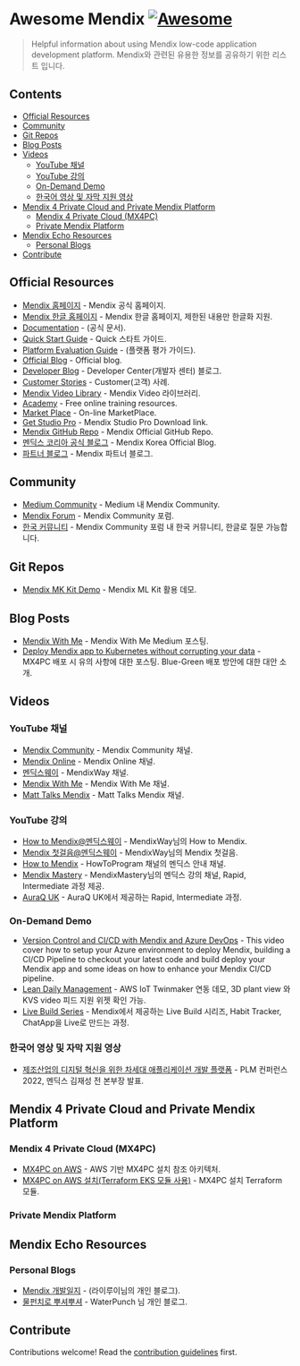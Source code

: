 # Awesome Mendix [![Awesome](https://awesome.re/badge.svg)](https://awesome.re)

> Helpful information about using Mendix low-code application development platform. Mendix와 관련된 유용한 정보를 공유하기 위한 리스트 입니다.


## Contents <!-- omit in toc -->

- [Official Resources](#official-resources)
- [Community](#community)
- [Git Repos](#git-repos)
- [Blog Posts](#blog-posts)
- [Videos](#videos)
  - [YouTube 채널](#youtube-채널)
  - [YouTube 강의](#youtube-강의)
  - [On-Demand Demo](#on-demand-demo)
  - [한국어 영상 및 자막 지원 영상](#한국어-영상-및-자막-지원-영상)
- [Mendix 4 Private Cloud and Private Mendix Platform](#mendix-4-private-cloud-and-private-mendix-platform)
  - [Mendix 4 Private Cloud (MX4PC)](#mendix-4-private-cloud-mx4pc)
  - [Private Mendix Platform](#private-mendix-platform)
- [Mendix Echo Resources](#mendix-echo-resources)
  - [Personal Blogs](#personal-blogs)
- [Contribute](#contribute)


## Official Resources

- [Mendix 홈페이지](https://www.mendix.com/) - Mendix 공식 홈페이지.
- [Mendix 한글 홈페이지](https://www.mendix.com/ko/) - Mendix 한글 홈페이지, 제한된 내용만 한글화 지원.
- [Documentation](https://docs.mendix.com/) - (공식 문서).
- [Quick Start Guide](https://docs.mendix.com/quickstarts/) - Quick 스타트 가이드.
- [Platform Evaluation Guide](https://www.mendix.com/evaluation-guide/) - (플랫폼 평가 가이드).
- [Official Blog](https://www.mendix.com/blog/) - Official blog.
- [Developer Blog](https://www.mendix.com/developer-center/blog/) - Developer Center(개발자 센터) 블로그.
- [Customer Stories](https://www.mendix.com/customer-stories/) - Customer(고객) 사례.
- [Mendix Video Library](https://www.mendix.com/videos/) - Mendix Video 라이브러리.
- [Academy](https://academy.mendix.com/link/home) - Free online training resources.
- [Market Place](https://marketplace.mendix.com/) - On-line MarketPlace.
- [Get Studio Pro](https://marketplace.mendix.com/link/studiopro/) - Mendix Studio Pro Download link.
- [Mendix GitHub Repo](https://github.com/mendix) - Mendix Official GitHub Repo.
- [멘딕스 코리아 공식 블로그](https://blog.naver.com/mendix_kr) - Mendix Korea Official Blog.
- [파트너 블로그](https://www.mendix.com/partners/blog/) - Mendix 파트너 블로그.



## Community

- [Medium Community](https://medium.com/mendix) - Medium 내 Mendix Community.
- [Mendix Forum](https://community.mendix.com/index3.html) - Mendix Community 포럼.
- [한국 커뮤니티](https://community.mendix.com/link/space/korean-community) - Mendix Community 포럼 내 한국 커뮤니티, 한글로 질문 가능합니다.


## Git Repos

- [Mendix MK Kit Demo](https://github.com/mendix/mlkit-example-app) - Mendix ML Kit 활용 데모.

## Blog Posts

- [Mendix With Me](https://mendixwithme.medium.com/) - Mendix With Me Medium 포스팅.
- [Deploy Mendix app to Kubernetes without corrupting your data](https://cinaq.com/blog/2023/06/05/deploy-mendix-app-to-kubernetes-without-corrupting-your-data/) - MX4PC 배포 시 유의 사항에 대한 포스팅. Blue-Green 배포 방안에 대한 대안 소개.


## Videos

### YouTube 채널

- [Mendix Community](https://www.youtube.com/c/MendixCommunity) - Mendix Community 채널.
- [Mendix Online](https://www.youtube.com/@MendixOnline) - Mendix Online 채널.
- [멘딕스웨이](https://www.youtube.com/@mendix-way) - MendixWay 채널.
- [Mendix With Me](https://www.youtube.com/@MendixWithMe) - Mendix With Me 채널.
- [Matt Talks Mendix](https://www.youtube.com/@MattTalksMendix) - Matt Talks Mendix 채널.


### YouTube 강의

- [How to Mendix@멘딕스웨이](https://www.youtube.com/playlist?list=PL7GqMLQw_99Rd6qft0mfZnzKXc7czL2uo) - MendixWay님의 How to Mendix.
- [Mendix 첫걸음@멘딕스웨이](https://www.youtube.com/playlist?list=PL7GqMLQw_99Saf3QDoXB3cxXDCZHOYcLF) - MendixWay님의 Mendix 첫걸음.
- [How to Mendix](https://www.youtube.com/playlist?list=PLco1XUMELxA3dq9VrYBLj1s1QNZN8xbmM) - HowToProgram 채널의 멘딕스 안내 채널.
- [Mendix Mastery](https://www.youtube.com/@MendixMastery) - MendixMastery님의 멘딕스 강의 채널, Rapid, Intermediate 과정 제공.
- [AuraQ UK](https://www.youtube.com/@auraquk) - AuraQ UK에서 제공하는 Rapid, Intermediate 과정.

### On-Demand Demo

- [Version Control and CI/CD with Mendix and Azure DevOps](https://www.mendix.com/videos/version-control-and-ci-cd-with-mendix-and-azure-devops/) - This video cover how to setup your Azure environment to deploy Mendix, building a CI/CD Pipeline to checkout your latest code and build deploy your Mendix app and some ideas on how to enhance your Mendix CI/CD pipeline.
- [Lean Daily Management](https://www.youtube.com/watch?v=AZ1XLfmTWME&t=178s) - AWS IoT Twinmaker 연동 데모, 3D plant view 와 KVS video 피드 지원 위젯 확인 가능.
- [Live Build Series](https://video.mendix.com/categories/live-build-series) - Mendix에서 제공하는 Live Build 시리즈, Habit Tracker, ChatApp을 Live로 만드는 과정.
  

### 한국어 영상 및 자막 지원 영상

- [제조산업의 디지털 혁신을 위한 차세대 애플리케이션 개발 플랫폼](https://youtu.be/hycW2MzUyXc?si=_faL8F7stQC5kVgb) - PLM 컨퍼런스 2022, 멘딕스 김재성 전 본부장 발표.


## Mendix 4 Private Cloud and Private Mendix Platform

### Mendix 4 Private Cloud (MX4PC)

- [MX4PC on AWS](https://aws.amazon.com/ko/solutions/partners/terraform-modules/mendix-eks/) - AWS 기반 MX4PC 설치 참조 아키텍처.
- [MX4PC on AWS 설치(Terraform EKS 모듈 사용)](https://registry.terraform.io/modules/aws-ia/mendix-private-cloud/aws/latest) - MX4PC 설치 Terraform 모듈.
  

### Private Mendix Platform
  

## Mendix Echo Resources

### Personal Blogs

- [Mendix 개발일지](https://echomendix.tistory.com/) - (라이루이님의 개인 블로그).
- [물펀치로 뿌셔뿌셔](https://wpunch2000.tistory.com/category/Mendix) - WaterPunch 님 개인 블로그.

## Contribute

Contributions welcome! Read the [contribution guidelines](contributing.md) first.
